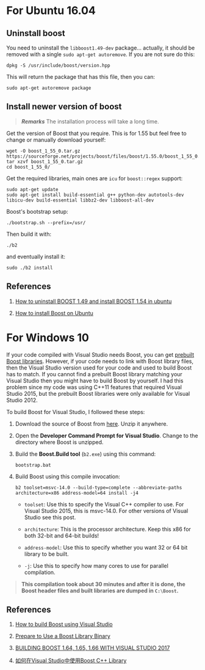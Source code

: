 # For Ubuntu 16.04

## Uninstall boost

You need to uninstall the `libboost1.49-dev` package... actually, it should be removed with a single `sudo apt-get autoremove`. If you are not sure do this:

```
dpkg -S /usr/include/boost/version.hpp
```

This will return the package that has this file, then you can:

```
sudo apt-get autoremove package
```

## Install newer version of boost

> ***Remarks*** The installation process will take a long time.

Get the version of Boost that you require. This is for 1.55 but feel free to change or manually download yourself:

```
wget -O boost_1_55_0.tar.gz https://sourceforge.net/projects/boost/files/boost/1.55.0/boost_1_55_0.tar.gz/download
tar xzvf boost_1_55_0.tar.gz
cd boost_1_55_0/
```

Get the required libraries, main ones are `icu` for `boost::regex` support:

```
sudo apt-get update
sudo apt-get install build-essential g++ python-dev autotools-dev libicu-dev build-essential libbz2-dev libboost-all-dev
```

Boost's bootstrap setup:

```
./bootstrap.sh --prefix=/usr/
```

Then build it with:

```
./b2
```

and eventually install it:

```
sudo ./b2 install 
```

## References

1. [How to uninstall BOOST 1.49 and install BOOST 1.54 in ubuntu](https://askubuntu.com/questions/397939/how-to-uninstall-boost-1-49-and-install-boost-1-54-in-ubuntu)

2. [How to install Boost on Ubuntu](https://stackoverflow.com/questions/12578499/how-to-install-boost-on-ubuntu)

# For Windows 10

If your code compiled with Visual Studio needs Boost, you can get [prebuilt Boost libraries](http://boost.teeks99.com/). However, if your code needs to link with Boost library files, then the Visual Studio version used for your code and used to build Boost has to match. If you cannot find a prebuilt Boost library matching your Visual Studio then you might have to build Boost by yourself. I had this problem since my code was using C++11 features that required Visual Studio 2015, but the prebuilt Boost libraries were only available for Visual Studio 2012.

To build Boost for Visual Studio, I followed these steps:

1. Download the source of Boost from [here](https://www.boost.org/users/download/). Unzip it anywhere.

2. Open the **Developer Command Prompt for Visual Studio**. Change to the directory where Boost is unzipped.

3. Build the **Boost.Build tool** (`b2.exe`) using this command:

    ```
    bootstrap.bat
    ```

4. Build Boost using this compile invocation:

    ```
    b2 toolset=msvc-14.0 --build-type=complete --abbreviate-paths architecture=x86 address-model=64 install -j4
    ```
    
    - `toolset`: Use this to specify the Visual C++ compiler to use. For Visual Studio 2015, this is msvc-14.0. For other versions of Visual Studio see this post.
    
    - `architecture`: This is the processor architecture. Keep this x86 for both 32-bit and 64-bit builds!
    
    - `address-model`: Use this to specify whether you want 32 or 64 bit library to be built.
    
    - `-j`: Use this to specify how many cores to use for parallel compilation.

> **This compilation took about 30 minutes and after it is done, the Boost header files and built libraries are dumped in `C:\Boost`.**

## References

1. [How to build Boost using Visual Studio](https://codeyarns.com/2014/06/06/how-to-build-boost-using-visual-studio/)

2. [Prepare to Use a Boost Library Binary](https://www.boost.org/doc/libs/1_55_0/more/getting_started/windows.html#prepare-to-use-a-boost-library-binary)

3. [BUILDING BOOST 1.64, 1.65, 1.66 WITH VISUAL STUDIO 2017](https://studiofreya.com/2017/04/23/building-boost-1-64-with-visual-studio-2017/)

4. [如何在Visual Studio中使用Boost C++ Library](http://programjustforfun.blogspot.com/2016/10/visual-studioboost-c-library.html)

